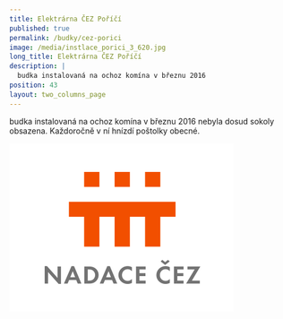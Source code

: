 ```yaml
---
title: Elektrárna ČEZ Poříčí
published: true
permalink: /budky/cez-porici
image: /media/instlace_porici_3_620.jpg
long_title: Elektrárna ČEZ Poříčí
description: |
  budka instalovaná na ochoz komína v březnu 2016 
position: 43
layout: two_columns_page
---
```

budka instalovaná na ochoz komína v březnu 2016 nebyla dosud sokoly obsazena. Každoročně v ní hnízdí poštolky obecné.



![](/media/nadacecez.png)
